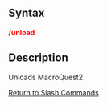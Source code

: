 ## Syntax

**<span style="color:red">/unload</span>**

## Description

Unloads MacroQuest2.

[Return to Slash Commands](slash-commands.md)


